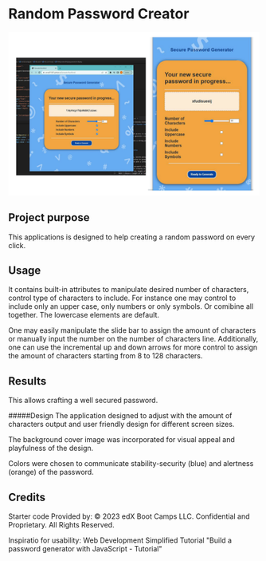 # Random Password Creator <Malarki>

![alt text](./assets/screenshot3-01.jpg)

## Project purpose
This applications is designed to 
help creating a random password on every click. 


## Usage
It contains built-in attributes to manipulate desired number of characters, control type of characters to include. For instance one may control to include only an upper case, only numbers or only symbols. Or comibine all together. The lowercase elements are default.

 One may easily manipulate the slide bar to assign the amount of characters or manually input the number on the number of characters line. Additionally, one can use the incremental up and down arrows for more control to assign the amount of characters starting from 8 to 128 characters. 

## Results
This allows crafting a well secured password.


#####Design
The application designed to adjust with the amount of characters output and user friendly design for different screen sizes. 

The background cover image was incorporated for visual appeal and playfulness of the design. 

Colors were chosen to communicate stability-security (blue) and alertness (orange) of the password.



 

## Credits
Starter code Provided by:
© 2023 edX Boot Camps LLC. Confidential and Proprietary. All Rights Reserved.

Inspiratio for usability: Web Development Simplified Tutorial "Build a password generator with JavaScript - Tutorial" 